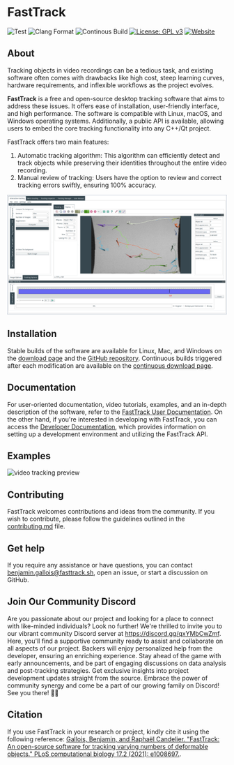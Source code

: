 # FastTrack

 ![Test](https://github.com/bgallois/FastTrack/workflows/FastTrack_testing/badge.svg) ![Clang Format](https://github.com/bgallois/FastTrack/workflows/Clang%20Format/badge.svg) ![Continous Build](https://github.com/bgallois/FastTrack/workflows/FastTrack_build/badge.svg) [![License: GPL v3](https://img.shields.io/badge/License-GPLv3-blue.svg)](https://www.gnu.org/licenses/gpl-3.0) [![Website](https://img.shields.io/website?style=plastic&url=https%3A%2F%2Fwww.fasttrack.sh%2F)](http://www.fasttrack.sh)

## About

Tracking objects in video recordings can be a tedious task, and existing software often comes with drawbacks like high cost, steep learning curves, hardware requirements, and inflexible workflows as the project evolves.

**FastTrack** is a free and open-source desktop tracking software that aims to address these issues. It offers ease of installation, user-friendly interface, and high performance. The software is compatible with Linux, macOS, and Windows operating systems. Additionally, a public API is available, allowing users to embed the core tracking functionality into any C++/Qt project.

FastTrack offers two main features:
1. Automatic tracking algorithm: This algorithm can efficiently detect and track objects while preserving their identities throughout the entire video recording.
2. Manual review of tracking: Users have the option to review and correct tracking errors swiftly, ensuring 100% accuracy.

[![sofware preview](docs/user/assets/readme.png)](https://youtu.be/4Dz3uvrRJyc)

## Installation

Stable builds of the software are available for Linux, Mac, and Windows on the [download page](https://www.fasttrack.sh/docs/installation/) and the [GitHub repository](https://github.com/FastTrackOrg/FastTrack/releases). Continuous builds triggered after each modification are available on the [continuous download page](https://www.fasttrack.sh/download/Continuous/).

## Documentation

For user-oriented documentation, video tutorials, examples, and an in-depth description of the software, refer to the [FastTrack User Documentation](https://www.fasttrack.sh/docs/intro). On the other hand, if you're interested in developing with FastTrack, you can access the [Developer Documentation](https://www.fasttrack.sh/API/index.html), which provides information on setting up a development environment and utilizing the FastTrack API.

## Examples

![video tracking preview](docs/user/assets/example.gif)

## Contributing

FastTrack welcomes contributions and ideas from the community. If you wish to contribute, please follow the guidelines outlined in the [contributing.md](contributing.md) file.

## Get help

If you require any assistance or have questions, you can contact benjamin.gallois@fasttrack.sh, open an issue, or start a discussion on GitHub.

## Join Our Community Discord

Are you passionate about our project and looking for a place to connect with like-minded individuals? Look no further! We're thrilled to invite you to our vibrant community Discord server at https://discord.gg/qxYMbCwZmf. Here, you'll find a supportive community ready to assist and collaborate on all aspects of our project. Backers will enjoy personalized help from the developer, ensuring an enriching experience. Stay ahead of the game with early announcements, and be part of engaging discussions on data analysis and post-tracking strategies. Get exclusive insights into project development updates straight from the source. Embrace the power of community synergy and come be a part of our growing family on Discord! See you there! 🚀🌟

## Citation

If you use FastTrack in your research or project, kindly cite it using the following reference: [Gallois, Benjamin, and Raphaël Candelier. "FastTrack: An open-source software for tracking varying numbers of deformable objects." PLoS computational biology 17.2 (2021): e1008697.](https://journals.plos.org/ploscompbiol/article?id=10.1371/journal.pcbi.1008697).
